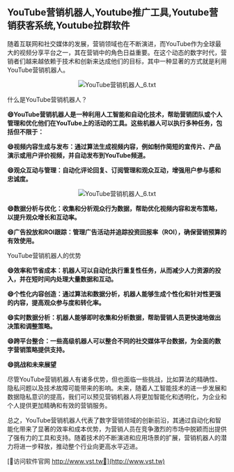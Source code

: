 ## **YouTube营销机器人,Youtube推广工具,Youtube营销获客系统,Youtube拉群软件**

随着互联网和社交媒体的发展，营销领域也在不断演进，而YouTube作为全球最大的视频分享平台之一，其在营销中的角色日益重要。在这个动态的数字时代，营销者们越来越依赖于技术和创新来达成他们的目标，其中一种显著的方式就是利用YouTube营销机器人。

 <center><img src="https://vst.tw/MP4/tuiguang/png/8.png" alt="YouTube营销机器人_6.txt"></center>

什么是YouTube营销机器人？

**😄YouTube营销机器人是一种利用人工智能和自动化技术，帮助营销团队或个人管理和优化他们在YouTube上的活动的工具。这些机器人可以执行多种任务，包括但不限于：**

**😄视频内容生成与发布：通过算法生成视频内容，例如制作简短的宣传片、产品演示或用户评价视频，并自动发布到YouTube频道。**

**😄观众互动与管理：自动化评论回复、订阅管理和观众互动，增强用户参与感和忠诚度。**

 <center><img src="https://vst.tw/MP4/tuiguang/png/6.png" alt="YouTube营销机器人_6.txt"></center>

**😄数据分析与优化：收集和分析观众行为数据，帮助优化视频内容和发布策略，以提升观众增长和互动率。**

**😄广告投放和ROI跟踪：管理广告活动并追踪投资回报率（ROI），确保营销预算的有效使用。**

YouTube营销机器人的优势

**😄效率和节省成本：机器人可以自动化执行重复性任务，从而减少人力资源的投入，并在短时间内处理大量数据和互动。**

**😄个性化内容创造：通过算法和数据分析，机器人能够生成个性化和针对性更强的内容，提高观众参与度和转化率。**

**😄实时数据分析：机器人能够即时收集和分析数据，帮助营销人员更快速地做出决策和调整策略。**

**😄跨平台整合：一些高级机器人可以整合不同的社交媒体平台数据，为全面的数字营销策略提供支持。**

**😄挑战和未来展望**

尽管YouTube营销机器人有诸多优势，但也面临一些挑战，比如算法的精确性、隐私问题以及技术故障可能带来的影响。未来，随着人工智能技术的进一步发展和数据隐私意识的提高，我们可以预见营销机器人将更加智能化和透明化，为企业和个人提供更加精确和有效的营销服务。

总之，YouTube营销机器人代表了数字营销领域的创新前沿，其通过自动化和智能化带来了显著的效率和成本优势，为营销人员在竞争激烈的市场中脱颖而出提供了强有力的工具和支持。随着技术的不断演进和应用场景的扩展，营销机器人的潜力将进一步释放，推动整个行业向更高水平迈进。


[👻访问软件官网 http://www.vst.tw👻](http://www.vst.tw)
